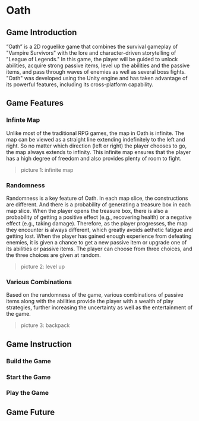 # Oath

## Game Introduction
“Oath” is a 2D roguelike game that combines the survival gameplay of "Vampire Survivors" with the lore and character-driven storytelling of "League of Legends." In this game, the player will be guided to unlock abilities, acquire strong passive items, level up the abilities and the passive items, and pass through waves of enemies as well as several boss fights. "Oath" was developed using the Unity engine and has taken advantage of its powerful features, including its cross-platform capability.

## Game Features
### Infinte Map
Unlike most of the traditional RPG games, the map in Oath is infinite. The map can be viewed as a straight line extending indefinitely to the left and right. So no matter which direction (left or right) the player chooses to go, the map always extends to infinity. This infinite map ensures that the player has a high degree of freedom and also provides plenty of room to fight.
> picture 1: infinite map
### Randomness
Randomness is a key feature of Oath. In each map slice, the constructions are different. And there is a probability of generating a treasure box in each map slice. When the player opens the treasure box, there is also a probability of getting a positive effect (e.g., recovering health) or a negative effect (e.g., taking damage). Therefore, as the player progresses, the map they encounter is always different, which greatly avoids aethetic fatigue and getting lost. When the player has gained enough experience from defeating enemies, it is given a chance to get a new passive item or upgrade one of its abilities or passive items. The player can choose from three choices, and the three choices are given at random.
> picture 2: level up
### Various Combinations
Based on the randomness of the game, various combinations of passive items along with the abilities provide the player with a wealth of play strategies, further increasing the uncertainty as well as the entertainment of the game.
> picture 3: backpack

## Game Instruction
### Build the Game


### Start the Game

### Play the Game

## Game Future
